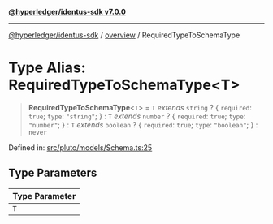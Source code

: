 [**@hyperledger/identus-sdk v7.0.0**](../../README.md)

***

[@hyperledger/identus-sdk](../../README.md) / [overview](../README.md) / RequiredTypeToSchemaType

# Type Alias: RequiredTypeToSchemaType\<T\>

> **RequiredTypeToSchemaType**\<`T`\> = `T` *extends* `string` ? \{ `required`: `true`; `type`: `"string"`; \} : `T` *extends* `number` ? \{ `required`: `true`; `type`: `"number"`; \} : `T` *extends* `boolean` ? \{ `required`: `true`; `type`: `"boolean"`; \} : `never`

Defined in: [src/pluto/models/Schema.ts:25](https://github.com/hyperledger/identus-edge-agent-sdk-ts/blob/96423ee84b124a31ce63036d9d623d1cb73a13c2/src/pluto/models/Schema.ts#L25)

## Type Parameters

| Type Parameter |
| ------ |
| `T` |
